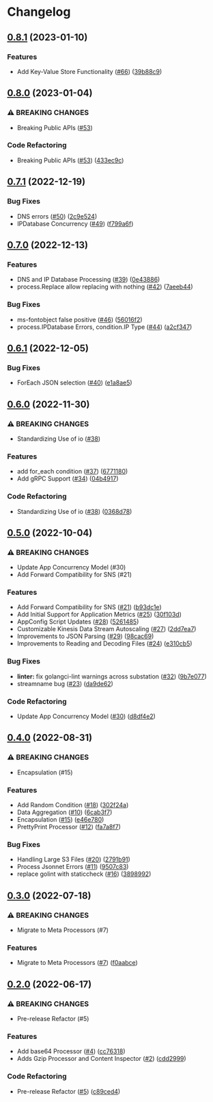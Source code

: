 # Changelog

## [0.8.1](https://github.com/brexhq/substation/compare/v0.8.0...v0.8.1) (2023-01-10)


### Features

* Add Key-Value Store Functionality ([#66](https://github.com/brexhq/substation/issues/66)) ([39b88c9](https://github.com/brexhq/substation/commit/39b88c94bb0acc0dec6994ea8b0b8076b68a8153))

## [0.8.0](https://github.com/brexhq/substation/compare/v0.7.1...v0.8.0) (2023-01-04)


### ⚠ BREAKING CHANGES

* Breaking Public APIs ([#53](https://github.com/brexhq/substation/issues/53))

### Code Refactoring

* Breaking Public APIs ([#53](https://github.com/brexhq/substation/issues/53)) ([433ec9c](https://github.com/brexhq/substation/commit/433ec9cd5821660549e0ab9d2a81d69fdc49cb1c))

## [0.7.1](https://github.com/brexhq/substation/compare/v0.7.0...v0.7.1) (2022-12-19)


### Bug Fixes

* DNS errors ([#50](https://github.com/brexhq/substation/issues/50)) ([2c9e524](https://github.com/brexhq/substation/commit/2c9e5248aa6e4e7c4c739264cd9e4a822337f076))
* IPDatabase Concurrency ([#49](https://github.com/brexhq/substation/issues/49)) ([f799a6f](https://github.com/brexhq/substation/commit/f799a6f152b2877d7136e1901e06f2fbba137121))

## [0.7.0](https://github.com/brexhq/substation/compare/v0.6.1...v0.7.0) (2022-12-13)


### Features

* DNS and IP Database Processing ([#39](https://github.com/brexhq/substation/issues/39)) ([0e43886](https://github.com/brexhq/substation/commit/0e4388681143a7bd916529116520b0f66a20aa9f))
* process.Replace allow replacing with nothing ([#42](https://github.com/brexhq/substation/issues/42)) ([7aeeb44](https://github.com/brexhq/substation/commit/7aeeb4426794484dee724ab6a4249b399b00184d))


### Bug Fixes

* ms-fontobject false positive ([#46](https://github.com/brexhq/substation/issues/46)) ([56016f2](https://github.com/brexhq/substation/commit/56016f29f58a56f4556a3f3463837b4a6696effd))
* process.IPDatabase Errors, condition.IP Type ([#44](https://github.com/brexhq/substation/issues/44)) ([a2cf347](https://github.com/brexhq/substation/commit/a2cf347d1b018b384476a7cafe44a1309463871e))

## [0.6.1](https://github.com/brexhq/substation/compare/v0.6.0...v0.6.1) (2022-12-05)


### Bug Fixes

* ForEach JSON selection ([#40](https://github.com/brexhq/substation/issues/40)) ([e1a8ae5](https://github.com/brexhq/substation/commit/e1a8ae58f98b0a8d47b578dbbe7e7bc08a089290))

## [0.6.0](https://github.com/brexhq/substation/compare/v0.5.0...v0.6.0) (2022-11-30)


### ⚠ BREAKING CHANGES

* Standardizing Use of io ([#38](https://github.com/brexhq/substation/issues/38))

### Features

* add for_each condition ([#37](https://github.com/brexhq/substation/issues/37)) ([6771180](https://github.com/brexhq/substation/commit/6771180dd1d62dfa936f43e6164aba2bf2bcf6d7))
* Add gRPC Support ([#34](https://github.com/brexhq/substation/issues/34)) ([04b4917](https://github.com/brexhq/substation/commit/04b4917f8dee59bdcec23c7a1af90bd27197beb2))


### Code Refactoring

* Standardizing Use of io ([#38](https://github.com/brexhq/substation/issues/38)) ([0368d78](https://github.com/brexhq/substation/commit/0368d782dd575d996f45b25a72cb40356c01b515))

## [0.5.0](https://github.com/brexhq/substation/compare/v0.4.0...v0.5.0) (2022-10-04)


### ⚠ BREAKING CHANGES

* Update App Concurrency Model (#30)
* Add Forward Compatibility for SNS (#21)

### Features

* Add Forward Compatibility for SNS ([#21](https://github.com/brexhq/substation/issues/21)) ([b93dc1e](https://github.com/brexhq/substation/commit/b93dc1e29b05165ed790eee201e41b2482a967c5))
* Add Initial Support for Application Metrics ([#25](https://github.com/brexhq/substation/issues/25)) ([30f103d](https://github.com/brexhq/substation/commit/30f103d44a5e7075df24a2813aa0c4d50150e276))
* AppConfig Script Updates ([#28](https://github.com/brexhq/substation/issues/28)) ([5261485](https://github.com/brexhq/substation/commit/52614853b3ebd1df587b90f0a20a8e10003d8112))
* Customizable Kinesis Data Stream Autoscaling ([#27](https://github.com/brexhq/substation/issues/27)) ([2dd7ea7](https://github.com/brexhq/substation/commit/2dd7ea74269bbaa9591d9fc50ad3ccae4102a0fd))
* Improvements to JSON Parsing ([#29](https://github.com/brexhq/substation/issues/29)) ([98cac69](https://github.com/brexhq/substation/commit/98cac69fd75a41fc464d3e269b77698f0693c638))
* Improvements to Reading and Decoding Files ([#24](https://github.com/brexhq/substation/issues/24)) ([e310cb5](https://github.com/brexhq/substation/commit/e310cb5a8e1f32e52cb695764b88d58411a94ebc))


### Bug Fixes

* **linter:** fix golangci-lint warnings across substation ([#32](https://github.com/brexhq/substation/issues/32)) ([9b7e077](https://github.com/brexhq/substation/commit/9b7e077750e12147bf456d8ecc95256fb168b0e1))
* streamname bug ([#23](https://github.com/brexhq/substation/issues/23)) ([da9de62](https://github.com/brexhq/substation/commit/da9de628d79aeaffe2192748b8e5bdb1245aed02))


### Code Refactoring

* Update App Concurrency Model ([#30](https://github.com/brexhq/substation/issues/30)) ([d8df4e2](https://github.com/brexhq/substation/commit/d8df4e2d2df63621453ea78b4156f4b8b36ba1bd))

## [0.4.0](https://github.com/brexhq/substation/compare/v0.3.0...v0.4.0) (2022-08-31)


### ⚠ BREAKING CHANGES

* Encapsulation (#15)

### Features

* Add Random Condition ([#18](https://github.com/brexhq/substation/issues/18)) ([302f24a](https://github.com/brexhq/substation/commit/302f24aae56f8f7ed8d7aee1f16ef6a335dee1a2))
* Data Aggregation ([#10](https://github.com/brexhq/substation/issues/10)) ([6cab3f7](https://github.com/brexhq/substation/commit/6cab3f75862d5a299a2aaa33d00f82c42283b895))
* Encapsulation ([#15](https://github.com/brexhq/substation/issues/15)) ([e46e780](https://github.com/brexhq/substation/commit/e46e780a1f3c0544046a41966073ce9b99e7e14f))
* PrettyPrint Processor ([#12](https://github.com/brexhq/substation/issues/12)) ([fa7a8f7](https://github.com/brexhq/substation/commit/fa7a8f7e1d7d326f65ddb95ca92fbf4e08fc2a8f))


### Bug Fixes

* Handling Large S3 Files ([#20](https://github.com/brexhq/substation/issues/20)) ([2791b91](https://github.com/brexhq/substation/commit/2791b912877bd722fea66a0bffb383552cab1400))
* Process Jsonnet Errors ([#11](https://github.com/brexhq/substation/issues/11)) ([9507c83](https://github.com/brexhq/substation/commit/9507c8324dc47a40547bb65c67baf827c422ec4c))
* replace golint with staticcheck ([#16](https://github.com/brexhq/substation/issues/16)) ([3898992](https://github.com/brexhq/substation/commit/3898992e4888e2c7d6a5c9ca0ec54eb0fa993a25))

## [0.3.0](https://github.com/brexhq/substation/compare/v0.2.0...v0.3.0) (2022-07-18)


### ⚠ BREAKING CHANGES

* Migrate to Meta Processors (#7)

### Features

* Migrate to Meta Processors ([#7](https://github.com/brexhq/substation/issues/7)) ([f0aabce](https://github.com/brexhq/substation/commit/f0aabce1e60b6be31ab3151e70b472a912741116))

## [0.2.0](https://github.com/brexhq/substation/compare/v0.1.0...v0.2.0) (2022-06-17)


### ⚠ BREAKING CHANGES

* Pre-release Refactor (#5)

### Features

* Add base64 Processor ([#4](https://github.com/brexhq/substation/issues/4)) ([cc76318](https://github.com/brexhq/substation/commit/cc7631811b59515321478918be5efaa19430649b))
* Adds Gzip Processor and Content Inspector ([#2](https://github.com/brexhq/substation/issues/2)) ([cdd2999](https://github.com/brexhq/substation/commit/cdd29999f850a77458063415dbe6b285ea3ebcc4))


### Code Refactoring

* Pre-release Refactor ([#5](https://github.com/brexhq/substation/issues/5)) ([c89ced4](https://github.com/brexhq/substation/commit/c89ced4fd1a69a23492c163471b7dcc861d0c892))
